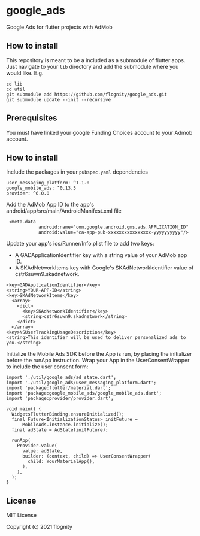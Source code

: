 # google_ads
Google Ads for flutter projects with AdMob

## How to install
This repository is meant to be a included as a submodule of flutter apps.
Just navigate to your `lib` directory and add the submodule where you would like. E.g.
```
cd lib
cd util
git submodule add https://github.com/flognity/google_ads.git
git submodule update --init --recursive
```
## Prerequisites 
You must have linked your google Funding Choices account to your Admob account.

## How to install
Include the packages in your `pubspec.yaml` dependencies
```
user_messaging_platform: ^1.1.0
google_mobile_ads: ^0.13.5
provider: ^6.0.0
```

Add the AdMob App ID to the app's android/app/src/main/AndroidManifest.xml file 
```
 <meta-data
            android:name="com.google.android.gms.ads.APPLICATION_ID"
            android:value="ca-app-pub-xxxxxxxxxxxxxxxx~yyyyyyyyyy"/>
```

Update your app's ios/Runner/Info.plist file to add two keys:
- A GADApplicationIdentifier key with a string value of your AdMob app ID.
- A SKAdNetworkItems key with Google's SKAdNetworkIdentifier value of cstr6suwn9.skadnetwork.
```
<key>GADApplicationIdentifier</key>
<string>YOUR-APP-ID</string>
<key>SKAdNetworkItems</key>
  <array>
    <dict>
      <key>SKAdNetworkIdentifier</key>
      <string>cstr6suwn9.skadnetwork</string>
    </dict>
  </array>
<key>NSUserTrackingUsageDescription</key>
<string>This identifier will be used to deliver personalized ads to you.</string>
```

Initialize the Mobile Ads SDK before the App is run, by placing the initializer before the runApp instruction. Wrap your App in the UserConsentWrapper to include the user consent form:
```
import './util/google_ads/ad_state.dart';
import './util/google_ads/user_messaging_platform.dart';
import 'package:flutter/material.dart';
import 'package:google_mobile_ads/google_mobile_ads.dart';
import 'package:provider/provider.dart';

void main() {
  WidgetsFlutterBinding.ensureInitialized();
  final Future<InitializationStatus> initFuture =
      MobileAds.instance.initialize();
  final adState = AdState(initFuture);

  runApp(
    Provider.value(
      value: adState,
      builder: (context, child) => UserConsentWrapper(
        child: YourMaterialApp(),
      ),
    ),
  );
}

```

## License
MIT License

Copyright (c) 2021 flognity